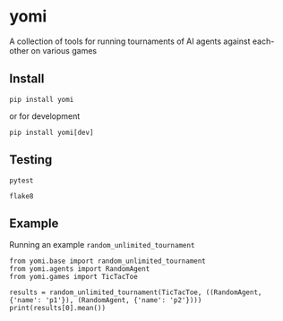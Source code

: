 # yomi
A collection of tools for running tournaments of AI agents against each-other on various games

## Install

```
pip install yomi
```

or for development

```
pip install yomi[dev]
```

## Testing

```
pytest
```

```
flake8
```

## Example

Running an example `random_unlimited_tournament`
```
from yomi.base import random_unlimited_tournament
from yomi.agents import RandomAgent
from yomi.games import TicTacToe

results = random_unlimited_tournament(TicTacToe, ((RandomAgent, {'name': 'p1'}), (RandomAgent, {'name': 'p2'})))
print(results[0].mean())
```
